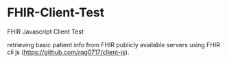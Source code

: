 # FHIR-Client-Test
FHIR Javascript Client Test

retrieving basic patient info from FHIR publicly available servers using FHIR cli js (https://github.com/rqg0717/client-js).
